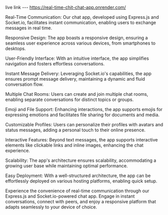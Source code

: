 
live link --- https://real-time-chit-chat-app.onrender.com/


Real-Time Communication: Our chat app, developed using Express.js and Socket.io, facilitates instant communication, enabling users to exchange messages in real time.

Responsive Design: The app boasts a responsive design, ensuring a seamless user experience across various devices, from smartphones to desktops.

User-Friendly Interface: With an intuitive interface, the app simplifies navigation and fosters effortless conversations.

Instant Message Delivery: Leveraging Socket.io's capabilities, the app ensures prompt message delivery, maintaining a dynamic and fluid conversation flow.

Multiple Chat Rooms: Users can create and join multiple chat rooms, enabling separate conversations for distinct topics or groups.

Emoji and File Support: Enhancing interactions, the app supports emojis for expressing emotions and facilitates file sharing for documents and media.

Customizable Profiles: Users can personalize their profiles with avatars and status messages, adding a personal touch to their online presence.

Interactive Features: Beyond text messages, the app supports interactive elements like clickable links and inline images, enhancing the chat experience.

Scalability: The app's architecture ensures scalability, accommodating a growing user base while maintaining optimal performance.

Easy Deployment: With a well-structured architecture, the app can be effortlessly deployed on various hosting platforms, enabling quick setup.

Experience the convenience of real-time communication through our Express.js and Socket.io-powered chat app. Engage in instant conversations, connect with peers, and enjoy a responsive platform that adapts seamlessly to your device of choice.
